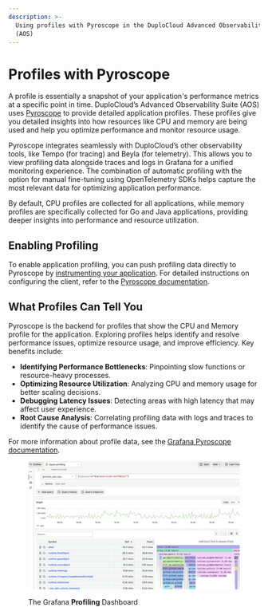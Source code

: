 ```yaml
---
description: >-
  Using profiles with Pyroscope in the DuploCloud Advanced Observability Suite
  (AOS)
---
```


# Profiles with Pyroscope

A profile is essentially a snapshot of your application's performance metrics at a specific point in time. DuploCloud’s Advanced Observability Suite (AOS) uses [Pyroscope](https://pyroscope.io/) to provide detailed application profiles. These profiles give you detailed insights into how resources like CPU and memory are being used and help you optimize performance and monitor resource usage.&#x20;

Pyroscope integrates seamlessly with DuploCloud’s other observability tools, like Tempo (for tracing) and Beyla (for telemetry). This allows you to view profiling data alongside traces and logs in Grafana for a unified monitoring experience. The combination of automatic profiling with the option for manual fine-tuning using OpenTelemetry SDKs helps capture the most relevant data for optimizing application performance.

By default, CPU profiles are collected for all applications, while memory profiles are specifically collected for Go and Java applications, providing deeper insights into performance and resource utilization.

## **Enabling Profiling**

To enable application profiling, you can push profiling data directly to Pyroscope by [instrumenting your application](application-instrumentation.md). For detailed instructions on configuring the client, refer to the [Pyroscope documentation](https://grafana.com/docs/pyroscope/latest/configure-client/).

## **What Profiles Can Tell You**

Pyroscope is the backend for profiles that show the CPU and Memory profile for the application. Exploring profiles helps identify and resolve performance issues, optimize resource usage, and improve efficiency. Key benefits include:

* **Identifying Performance Bottlenecks**: Pinpointing slow functions or resource-heavy processes.
* **Optimizing Resource Utilization**: Analyzing CPU and memory usage for better scaling decisions.
* **Debugging Latency Issues**: Detecting areas with high latency that may affect user experience.
* **Root Cause Analysis**: Correlating profiling data with logs and traces to identify the cause of performance issues.

For more information about profile data, see the [Grafana Pyroscope documentation](https://grafana.com/docs/pyroscope/latest/view-and-analyze-profile-data/flamegraphs/).&#x20;

<figure><img src="../../.gitbook/assets/image (8).png" alt=""><figcaption><p>The Grafana <strong>Profiling</strong> Dashboard</p></figcaption></figure>
